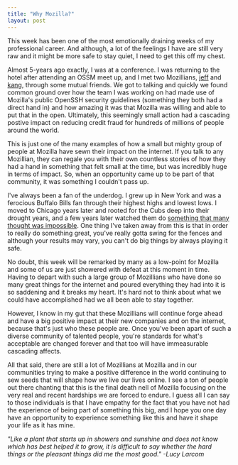 ```yaml
---
title: "Why Mozilla?"
layout: post
---
```


This week has been one of the most emotionally draining weeks of my professional career.  And although, a lot of the feelings I have are still very raw and it might be more safe to stay quiet, I need to get this off my chest.

Almost 5-years ago exactly, I was at a conference.  I was returning to the hotel after attending an OSSM meet up, and I met two Mozillians, [jeff](https://twitter.com/0x7eff/) and [kang](https://twitter.com/kangsterizer/), through some mutual friends.  We got to talking and quickly we found common ground over how the team I was working on had made use of Mozilla's public OpenSSH security guidelines (something they both had a direct hand in) and how amazing it was that Mozilla was willing and able to put that in the open. Ultimately, this seemingly small action had a cascading postive impact on reducing credit fraud for hundreds of millions of people around the world.

This is just one of the many examples of how a small but mighty group of people at Mozilla have sewn their impact on the internet.  If you talk to any Mozillian, they can regale you with their own countless stories of how they had a hand in something that felt small at the time, but was incredibly huge in terms of impact. So, when an opportunity came up to be part of that community, it was something I couldn't pass up.

I've always been a fan of the underdog.  I grew up in New York and was a ferocious Buffalo Bills fan through their highest highs and lowest lows.  I moved to Chicago years later and rooted for the Cubs deep into their drought years, and a few years later watched them do [something that many thought was impossible](https://en.wikipedia.org/wiki/2016_World_Series).  One thing I've taken away from this is that in order to really do something great, you've really gotta swing for the fences and although your results may vary, you can't do big things by always playing it safe.

No doubt, this week will be remarked by many as a low-point for Mozilla and some of us are just showered with defeat at this moment in time.  Having to depart with such a large group of Mozillians who have done so many great things for the internet and poured everything they had into it is so saddening and it breaks my heart. It's hard not to think about what we could have accomplished had we all been able to stay together.

However, I know in my gut that these Mozillians will continue forge ahead and have a big positive impact at their new companies and on the internet, because that's just who these people are. Once you've been apart of such a diverse community of talented people, you're standards for what's acceptable are changed forever and that too will have immeasurable cascading affects.

All that said, there are still a lot of Mozillians at Mozilla and in our communities trying to make a positive difference in the world continuing to sew seeds that will shape how we live our lives online.  I see a ton of people out there chanting that this is the final death nell of Mozilla focusing on the very real and recent hardships we are forced to endure.  I guess all I can say to those individuals is that I have empathy for the fact that you have not had the experience of being part of something this big, and I hope you one day have an opportunity to experience something like this and have it shape your life as it has mine.

*"Like a plant that starts up in showers and sunshine and does not know which has best helped it to grow, it is difficult to say whether the hard things or the pleasant things did me the most good." -Lucy Larcom*